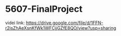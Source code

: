 # 5607-FinalProject

videi link: https://drive.google.com/file/d/1FFN-r2isZhAeXsnKfWk1WFCjjGZfE8QO/view?usp=sharing
